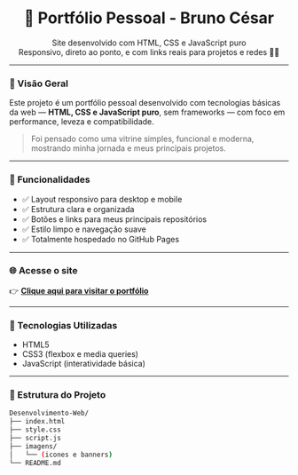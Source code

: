 <h1 align="center">💼 Portfólio Pessoal - Bruno César</h1>

<p align="center">
  Site desenvolvido com HTML, CSS e JavaScript puro<br>
  Responsivo, direto ao ponto, e com links reais para projetos e redes 👨‍💻
</p>

---

### 🔎 Visão Geral

Este projeto é um portfólio pessoal desenvolvido com tecnologias básicas da web — **HTML, CSS e JavaScript puro**, sem frameworks — com foco em performance, leveza e compatibilidade.

> Foi pensado como uma vitrine simples, funcional e moderna, mostrando minha jornada e meus principais projetos.

---

### 📱 Funcionalidades

- ✅ Layout responsivo para desktop e mobile
- ✅ Estrutura clara e organizada
- ✅ Botões e links para meus principais repositórios
- ✅ Estilo limpo e navegação suave
- ✅ Totalmente hospedado no GitHub Pages

---

### 🌐 Acesse o site

👉 [**Clique aqui para visitar o portfólio**](https://brunotiptc.github.io/Desenvolvimento-Web/)

---

### 🧰 Tecnologias Utilizadas

- HTML5
- CSS3 (flexbox e media queries)
- JavaScript (interatividade básica)

---

### 📁 Estrutura do Projeto

```bash
Desenvolvimento-Web/
├── index.html
├── style.css
├── script.js
├── imagens/
│   └── (icones e banners)
└── README.md

